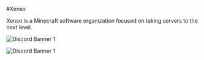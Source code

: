 #Xenso

Xenso is a Minecraft software organization focused on taking servers to the next level.


<img src="https://discordapp.com/api/guilds/869568898264092692/widget.png?style=banner1" alt="Discord Banner 1"/>

![Discord Banner 1](https://discordapp.com/api/guilds/869568898264092692/widget.png?style=banner1)
